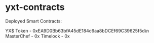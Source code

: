 # yxt-contracts

Deployed Smart Contracts:

YX$ Token  - 0xEA9D0Bb63bfA45dE184c6aa8bDCEf69C39625f5d\n
MasterChef - 0x
Timelock   - 0x
